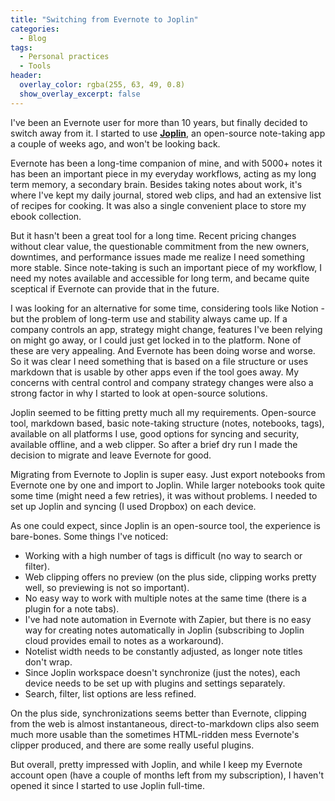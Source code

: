 ```yaml
---
title: "Switching from Evernote to Joplin"
categories:
  - Blog 
tags:
  - Personal practices
  - Tools 
header:
  overlay_color: rgba(255, 63, 49, 0.8)
  show_overlay_excerpt: false
---
```


I've been an Evernote user for more than 10 years, but finally decided to switch away from it. I started to use [**Joplin**](https://joplinapp.org/), an open-source note-taking app a couple of weeks ago, and won't be looking back.

Evernote has been a long-time companion of mine, and with 5000+ notes it has been an important piece in my everyday workflows, acting as my long term memory, a secondary brain. Besides taking notes about work, it's where I've kept my daily journal, stored web clips, and had an extensive list of recipes for cooking. It was also a single convenient place to store my ebook collection.

But it hasn't been a great tool for a long time. Recent pricing changes without clear value, the questionable commitment from the new owners, downtimes, and performance issues made me realize I need something more stable. Since note-taking is such an important piece of my workflow, I need my notes available and accessible for long term, and became quite sceptical if Evernote can provide that in the future. 

I was looking for an alternative for some time, considering tools like Notion - but the problem of long-term use and stability always came up. If a company controls an app, strategy might change, features I've been relying on might go away, or I could just get locked in to the platform. None of these are very appealing. And Evernote has been doing worse and worse. So it was clear I need something that is based on a file structure or uses markdown that is usable by other apps even if the tool goes away. My concerns with central control and company strategy changes were also a strong factor in why I started to look at open-source solutions.

Joplin seemed to be fitting pretty much all my requirements. Open-source tool, markdown based, basic note-taking structure (notes, notebooks, tags), available on all platforms I use, good options for syncing and security, available offline, and a web clipper. So after a brief dry run I made the decision to migrate and leave Evernote for good.

Migrating from Evernote to Joplin is super easy. Just export notebooks from Evernote one by one and import to Joplin. While larger notebooks took quite some time (might need a few retries), it was without problems. I needed to set up Joplin and syncing (I used Dropbox) on each device.

As one could expect, since Joplin is an open-source tool, the experience is bare-bones. Some things I've noticed:
- Working with a high number of tags is difficult (no way to search or filter).
- Web clipping offers no preview (on the plus side, clipping works pretty well, so previewing is not so important).
- No easy way to work with multiple notes at the same time (there is a plugin for a note tabs).
- I've had note automation in Evernote with Zapier, but there is no easy way for creating notes automatically in Joplin (subscribing to Joplin cloud provides email to notes as a workaround).
- Notelist width needs to be constantly adjusted, as longer note titles don't wrap.
- Since Joplin workspace doesn't synchronize (just the notes), each device needs to be set up with plugins and settings separately.
- Search, filter, list options are less refined.

On the plus side, synchronizations seems better than Evernote, clipping from the web is almost instantaneous, direct-to-markdown clips also seem much more usable than the sometimes HTML-ridden mess Evernote's clipper produced, and there are some really useful plugins.

But overall, pretty impressed with Joplin, and while I keep my Evernote account open (have a couple of months left from my subscription), I haven't opened it since I started to use Joplin full-time.